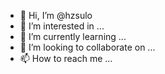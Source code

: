 - 👋 Hi, I’m @hzsulo
- 👀 I’m interested in ...
- 🌱 I’m currently learning ...
- 💞️ I’m looking to collaborate on ...
- 📫 How to reach me ...

<!---
hzsulo/hzsulo is a ✨ special ✨ repository because its `README.md` (this file) appears on your GitHub profile.
You can click the Preview link to take a look at your changes.
--->
